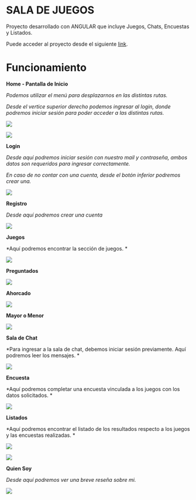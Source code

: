 # SALA DE JUEGOS

Proyecto desarrollado con ANGULAR que incluye Juegos, Chats, Encuestas y Listados.

Puede acceder al proyecto desde el siguiente [link](https://saladejuegos-barraza.web.app/).

# Funcionamiento

**Home - Pantalla de Inicio**  

*Podemos utilizar el menú para desplazarnos en las distintas rutas.*    

*Desde el vertice superior derecho podemos ingresar al login, donde podremos iniciar sesión para poder acceder a las distintas rutas.*    

![](https://github.com/chrisdresba/SaladejuegosAngular/blob/main/AppImg/home.png?raw=true)

![](https://github.com/chrisdresba/SaladejuegosAngular/blob/main/AppImg/home2.png?raw=true)

**Login**  

*Desde aquí podremos iniciar sesión con nuestro mail y contraseña, ambos datos son requeridos para ingresar correctamente.*    

*En caso de no contar con una cuenta, desde el botón inferior podremos crear una.*    

![](https://github.com/chrisdresba/SaladejuegosAngular/blob/main/AppImg/login.png?raw=true)

**Registro**  

*Desde aquí podremos crear una cuenta*    

![](https://github.com/chrisdresba/SaladejuegosAngular/blob/main/AppImg/registro.png?raw=true)


**Juegos**  

*Aquí podremos encontrar la sección de juegos. *      

![](https://github.com/chrisdresba/SaladejuegosAngular/blob/main/AppImg/juegos.png?raw=true)

**Preguntados**  

![](https://github.com/chrisdresba/SaladejuegosAngular/blob/main/AppImg/preguntados.png?raw=true)

**Ahorcado**  

![](https://github.com/chrisdresba/SaladejuegosAngular/blob/main/AppImg/ahorcado.png?raw=true)

**Mayor o Menor**  

![](https://github.com/chrisdresba/SaladejuegosAngular/blob/main/AppImg/mayoromenor.png?raw=true)

**Sala de Chat**  

*Para ingresar a la sala de chat, debemos iniciar sesión previamente. 
Aquí podremos leer los mensajes. *

![](https://github.com/chrisdresba/SaladejuegosAngular/blob/main/AppImg/chat.png?raw=true)

**Encuesta**  

*Aquí podremos completar una encuesta vinculada a los juegos con los datos solicitados. *

![](https://github.com/chrisdresba/SaladejuegosAngular/blob/main/AppImg/encuesta.png?raw=true)


**Listados**  

*Aquí podremos encontrar el listado de los resultados respecto a los juegos y las encuestas realizadas. *

![](https://github.com/chrisdresba/SaladejuegosAngular/blob/main/AppImg/encuestas.png?raw=true)

![](https://github.com/chrisdresba/SaladejuegosAngular/blob/main/AppImg/resultados.png?raw=true)


**Quien Soy**  

*Desde aquí podremos ver una breve reseña sobre mi.*

![](https://github.com/chrisdresba/SaladejuegosAngular/blob/main/AppImg/quienSoy.png?raw=true)
